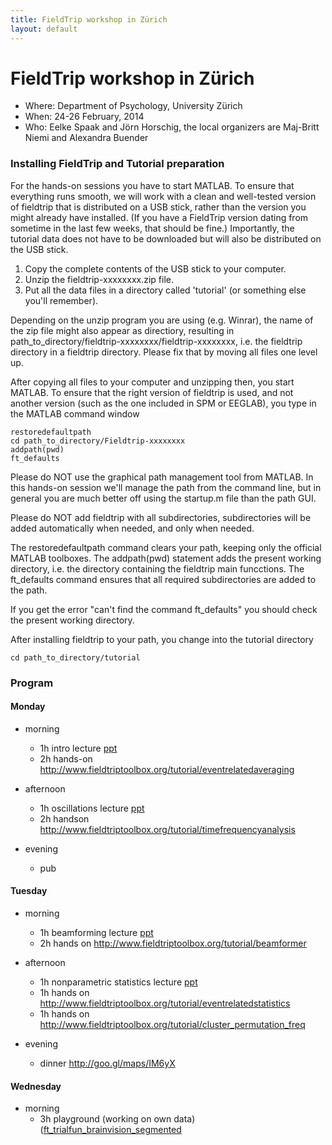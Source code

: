 ```yaml
---
title: FieldTrip workshop in Zürich
layout: default
---
```


# FieldTrip workshop in Zürich

*  Where: Department of Psychology, University Zürich
*  When: 24-26 February, 2014
*  Who: Eelke Spaak and Jörn Horschig, the local organizers are Maj-Britt Niemi and Alexandra Buender

### Installing FieldTrip and Tutorial preparation

For the hands-on sessions you have to start MATLAB. To ensure that
everything runs smooth, we will work with a clean and well-tested
version of fieldtrip that is distributed on a USB stick, rather than the version you might already
have installed. (If you have a FieldTrip version dating from sometime in the last few weeks, that should be fine.) Importantly, the tutorial data does not have to be
downloaded but will also be distributed on the USB stick.

 1.  Copy the complete contents of the USB stick to your computer.
 2.  Unzip the fieldtrip-xxxxxxxx.zip file.
 3.  Put all the data files in a directory called 'tutorial' (or something else you'll remember).

<div class="alert-danger">
Depending on the unzip program you are using (e.g. Winrar), the name
of the zip file might also appear as directiory, resulting in
path_to_directory/fieldtrip-xxxxxxxx/fieldtrip-xxxxxxxx, i.e. the
fieldtrip directory in a fieldtrip directory. Please fix that by
moving all files one level up.
</div>

After copying all files to your computer and unzipping then, you start MATLAB. To ensure that the right version of fieldtrip is used, and not another version (such as the one included in SPM or EEGLAB), you type in the MATLAB command window

    restoredefaultpath
    cd path_to_directory/Fieldtrip-xxxxxxxx
    addpath(pwd)
    ft_defaults

<div class="alert-danger">
Please do NOT use the graphical path management tool from MATLAB. In this hands-on session we'll manage the path from the command line, but in general you are much better off using the startup.m file than the path GUI.

Please do NOT add fieldtrip with all subdirectories, subdirectories will be added automatically when needed, and only when needed.
</div>

The restoredefaultpath command clears your path, keeping only the
official MATLAB toolboxes. The addpath(pwd) statement adds the
present working directory, i.e. the directory containing the fieldtrip
main funcctions. The ft_defaults command ensures that all required
subdirectories are added to the path.

If you get the error "can't find the command ft_defaults" you should check the present working directory.

After installing fieldtrip to your path, you change into the tutorial directory

    cd path_to_directory/tutorial

### Program

#### Monday

*  morning
    * 1h intro lecture [ppt](https://db.tt/wNf4lyNH)
    * 2h hands-on http://www.fieldtriptoolbox.org/tutorial/eventrelatedaveraging

*  afternoon
    * 1h oscillations lecture [ppt](https://db.tt/IRxD9rDb)
    * 2h handson http://www.fieldtriptoolbox.org/tutorial/timefrequencyanalysis

*  evening
    * pub

#### Tuesday

*  morning
    * 1h beamforming lecture [ppt](https://db.tt/kR4N2pSp)
    * 2h hands on http://www.fieldtriptoolbox.org/tutorial/beamformer

*  afternoon
    * 1h nonparametric statistics lecture [ppt](https://db.tt/x9E0jmDG)
    * 1h hands on http://www.fieldtriptoolbox.org/tutorial/eventrelatedstatistics
    * 1h hands on http://www.fieldtriptoolbox.org/tutorial/cluster_permutation_freq

*  evening
    * dinner http://goo.gl/maps/IM6yX

#### Wednesday

*  morning
    * 3h playground (working on own data) ([ft_trialfun_brainvision_segmented](https://db.tt/rn7mS2Lu)
